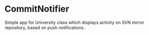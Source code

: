 # CommitNotifier

Simple app for University class which displays activity on SVN mirror repository, based on push notifications.
